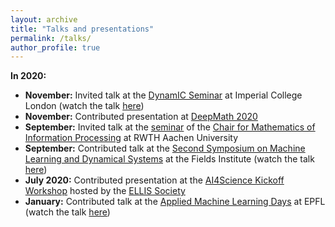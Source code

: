 ```yaml
---
layout: archive
title: "Talks and presentations"
permalink: /talks/
author_profile: true
---
```


<!-- {% for post in site.talks reversed %}
  {% include archive-single-talk.html %}
{% endfor %} -->

__In 2020:__
- __November:__ Invited talk at the [DynamIC Seminar](https://wwwf.imperial.ac.uk/~mrasmuss/DynamIC/) at Imperial College London (watch the talk [here](https://www.youtube.com/watch?v=sMY_rZS5k3Q&list=PLOMUcsGYfYasfTuGmshpDiNCsY16XcayD)) 
- __November:__ Contributed presentation at [DeepMath 2020](https://deepmath-conference.com/)
- __September:__ Invited talk at the [seminar](http://www.mathc.rwth-aachen.de/news/passed_talks/) of the [Chair for Mathematics of Information Processing](https://www.mathc.rwth-aachen.de/home/home/) at RWTH Aachen University
- __September:__ Contributed talk at the [Second Symposium on Machine Learning and Dynamical Systems](http://www.fields.utoronto.ca/activities/20-21/dynamical) at the Fields Institute (watch the talk [here](https://www.youtube.com/watch?v=iQ23qaGcFjc))
- __July 2020:__ Contributed presentation at the [AI4Science Kickoff Workshop](https://ai4science-amsterdam.github.io/events2/) hosted by the [ELLIS Society](https://ellis.eu/)<br>
- __January:__ Contributed talk at the [Applied Machine Learning Days](https://appliedmldays.org/) at EPFL (watch the talk [here](https://www.youtube.com/watch?v=fzyGWbUmHkY&list=PLOMUcsGYfYasfTuGmshpDiNCsY16XcayD))

